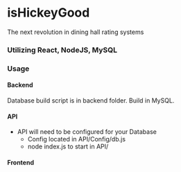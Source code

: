 # isHickeyGood
The next revolution in dining hall rating systems

### Utilizing React, NodeJS, MySQL



### Usage

#### Backend
Database build script is in backend folder. Build in MySQL.

#### API

- API will need to be configured for your Database
    - Config located in API/Config/db.js 
    - node index.js to start in API/ 

#### Frontend

